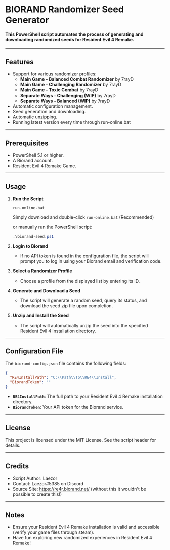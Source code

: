 # BIORAND Randomizer Seed Generator

#### This PowerShell script automates the process of generating and downloading randomized seeds for Resident Evil 4 Remake.

---

## Features

- Support for various randomizer profiles:
  - **Main Game - Balanced Combat Randomizer** by 7rayD
  - **Main Game - Challenging Randomizer** by 7rayD
  - **Main Game - Toxic Combat** by 7rayD
  - **Separate Ways - Challenging (WIP)** by 7rayD
  - **Separate Ways - Balanced (WIP)** by 7rayD
- Automatic configuration management.
- Seed generation and downloading.
- Automatic unzipping.
- Running latest version every time through run-online.bat

---

## Prerequisites

- PowerShell 5.1 or higher.
- A Biorand account.
- Resident Evil 4 Remake Game.

---

## Usage

1. **Run the Script**

   ```batch
   run-online.bat
   ```

   Simply download and double-click `run-online.bat` (Recommended)

   or manually run the PowerShell script:

   ```powershell
   .\biorand-seed.ps1
   ```

2. **Login to Biorand**

   - If no API token is found in the configuration file, the script will prompt you to log in using your Biorand email and verification code.

3. **Select a Randomizer Profile**

   - Choose a profile from the displayed list by entering its ID.

4. **Generate and Download a Seed**

   - The script will generate a random seed, query its status, and download the seed zip file upon completion.

5. **Unzip and Install the Seed**
   - The script will automatically unzip the seed into the specified Resident Evil 4 installation directory.

---

## Configuration File

The `biorand-config.json` file contains the following fields:

```json
{
  "RE4InstallPath": "C:\\Path\\To\\RE4\\Install",
  "BiorandToken": ""
}
```

- **`RE4InstallPath`**: The full path to your Resident Evil 4 Remake installation directory.
- **`BiorandToken`**: Your API token for the Biorand service.

---

## License

This project is licensed under the MIT License. See the script header for details.

---

## Credits

- Script Author: Laezor
- Contact: Laezor#5385 on Discord
- Source Site: https://re4r.biorand.net/ (without this it wouldn't be possible to create this!)

---

## Notes

- Ensure your Resident Evil 4 Remake installation is valid and accessible (verify your game files through steam).
- Have fun exploring new randomized experiences in Resident Evil 4 Remake!
